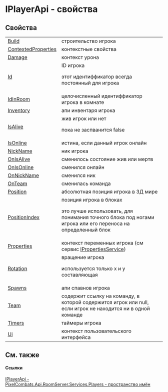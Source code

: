 # IPlayerApi - свойства




## Свойства
<table>
<tr>
<td><a href="51bc7819-6a4e-1cf2-5f72-152e84183c57">Build</a></td>
<td>строительство игрока</td></tr>
<tr>
<td><a href="d65e57e6-2654-d64e-0deb-a80efdb48eae">ContextedProperties</a></td>
<td>контекстные свойства</td></tr>
<tr>
<td><a href="77074069-927d-b4c4-c049-ebf439696e40">Damage</a></td>
<td>контекст урона</td></tr>
<tr>
<td><a href="c76d7baf-37cd-5886-496f-f07f038aa8ff">Id</a></td>
<td>ID игрока <p>этот идентиффикатор всегда постоянный для игрока</p></td></tr>
<tr>
<td><a href="a7fa75e3-6a72-3db6-9dec-39c470a3dabe">IdInRoom</a></td>
<td>целочисленный идентиффикатор игрока в комнате</td></tr>
<tr>
<td><a href="1fbf7484-9569-b9ba-c973-c528750dcd8e">Inventory</a></td>
<td>апи инвентаря игрока</td></tr>
<tr>
<td><a href="3470aa05-8999-e6df-eea1-04dbdfa29a03">IsAlive</a></td>
<td>жив игрок или нет <p>пока не заспванится false</p></td></tr>
<tr>
<td><a href="ddb3032d-9a50-11df-5440-d0b665f698e2">IsOnline</a></td>
<td>истина, если данный игрок онлайн</td></tr>
<tr>
<td><a href="366e2722-0a94-89a3-7b44-cc2cb0390149">NickName</a></td>
<td>ник игрока</td></tr>
<tr>
<td><a href="8edc5f47-8374-194c-219d-08c264abf223">OnIsAlive</a></td>
<td>сменилось состояние жив или мертв</td></tr>
<tr>
<td><a href="e8c816ca-fd4c-bb2e-97f4-64095b533a72">OnIsOnline</a></td>
<td>сменился онлайн</td></tr>
<tr>
<td><a href="cb1874d1-9634-cd5f-c865-43666000ad57">OnNickName</a></td>
<td>сменился ник</td></tr>
<tr>
<td><a href="3c0acfe0-cec7-d09e-bbe1-b043634a0adf">OnTeam</a></td>
<td>сменилась команда</td></tr>
<tr>
<td><a href="895ba728-b1a1-77fd-e479-61708bea7802">Position</a></td>
<td>абсолютная позиция игрока в 3Д мире</td></tr>
<tr>
<td><a href="13aa1ff7-d754-d1b5-89ee-27b725cd4351">PositionIndex</a></td>
<td>позиция игрока в блоках <p>это лучше использовать, для понимания точного блока под ногами игрока или его переноса на определенный блок</p></td></tr>
<tr>
<td><a href="7a4c70c4-147d-48fb-fdd2-cb81ec61438d">Properties</a></td>
<td>контекст переменных игрока (см сервис <a href="6e82ef45-b461-eca7-b8d7-f941c2169792">IPropertiesService</a>)</td></tr>
<tr>
<td><a href="323242eb-0ec0-fcd1-ef3e-3ea953ab93f2">Rotation</a></td>
<td>вращение игрока <p>используется только x и y составляющая</p></td></tr>
<tr>
<td><a href="fe446103-f69f-c494-2200-f1fd19006d8c">Spawns</a></td>
<td>апи спавнов игрока</td></tr>
<tr>
<td><a href="7a7bf7dd-63dc-469f-8ee9-c2544c5b0fe5">Team</a></td>
<td>содержит ссылку на команду, в которой содержится игрок или null, если игрок не находится ни в одной команде</td></tr>
<tr>
<td><a href="050a4484-2111-c001-f20d-99a43b7a383b">Timers</a></td>
<td>таймеры игрока</td></tr>
<tr>
<td><a href="1148c329-3f52-62a7-bdeb-16c687c0b5b3">Ui</a></td>
<td>контекст пользовательского интерфейса</td></tr>
</table>

## См. также


#### Ссылки
<a href="daff9440-f4d4-79a2-3653-919bb66eae04">IPlayerApi - </a>  
<a href="708e122f-41de-30e3-c143-1ccf02ad493a">PixelCombats.Api.RoomServer.Services.Players - пространство имён</a>  
